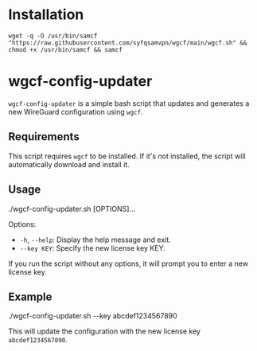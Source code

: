 # Installation 

`
wget -q -O /usr/bin/samcf "https://raw.githubusercontent.com/syfqsamvpn/wgcf/main/wgcf.sh" && chmod +x /usr/bin/samcf && samcf
`

# wgcf-config-updater

`wgcf-config-updater` is a simple bash script that updates and generates a new WireGuard configuration using `wgcf`.

## Requirements

This script requires `wgcf` to be installed. If it's not installed, the script will automatically download and install it.

## Usage

./wgcf-config-updater.sh [OPTIONS]...

Options:

* `-h`, `--help`: Display the help message and exit.
* `--key KEY`: Specify the new license key KEY.

If you run the script without any options, it will prompt you to enter a new license key.

## Example

./wgcf-config-updater.sh --key abcdef1234567890

This will update the configuration with the new license key `abcdef1234567890`.
